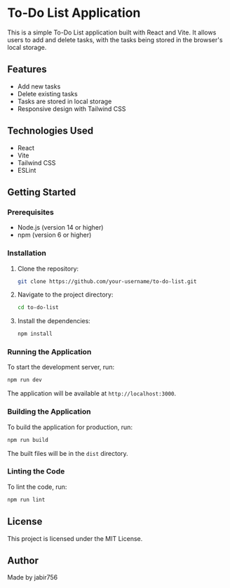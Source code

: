 # To-Do List Application

This is a simple To-Do List application built with React and Vite. It allows users to add and delete tasks, with the tasks being stored in the browser's local storage.

## Features

- Add new tasks
- Delete existing tasks
- Tasks are stored in local storage
- Responsive design with Tailwind CSS

## Technologies Used

- React
- Vite
- Tailwind CSS
- ESLint

## Getting Started

### Prerequisites

- Node.js (version 14 or higher)
- npm (version 6 or higher)

### Installation

1. Clone the repository:
    ```sh
    git clone https://github.com/your-username/to-do-list.git
    ```
2. Navigate to the project directory:
    ```sh
    cd to-do-list
    ```
3. Install the dependencies:
    ```sh
    npm install
    ```

### Running the Application

To start the development server, run:
```sh
npm run dev
```
The application will be available at `http://localhost:3000`.

### Building the Application

To build the application for production, run:
```sh
npm run build
```
The built files will be in the `dist` directory.

### Linting the Code

To lint the code, run:
```sh
npm run lint
```

## License

This project is licensed under the MIT License.

## Author

Made by jabir756